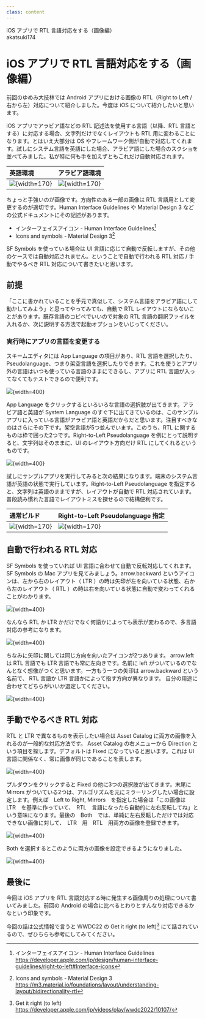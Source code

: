 ```yaml
---
class: content
---
```


<div class="doc-header">
  <div class="doc-title">iOS アプリで RTL 言語対応をする（画像編）</div>
  <div class="doc-author">akatsuki174</div>
</div>

# iOS アプリで RTL 言語対応をする（画像編）

前回のゆめみ大技林では Android アプリにおける画像の RTL（Right to Left / 右から左）対応について紹介しました。今度は iOS について紹介したいと思います。

iOS アプリでアラビア語などの RTL 記述法を使用する言語（以降、RTL 言語とする）に対応する場合、文字列だけでなくレイアウトも RTL 用に変わることになります。とはいえ大部分は OS やフレームワーク側が自動で対応してくれます。試しにシステム言語を英語にした場合、アラビア語にした場合のスクショを並べてみました。私が特に何も手を加えずともこれだけ自動対応されます。

| 英語環境 | アラビア語環境 |
| :-- | :-- |
| ![](images_akatsuki174/ltr_layout.png){width=170} | ![](images_akatsuki174/rtl_layout.png){width=170} |

ちょっと手強いのが画像です。方向性のある一部の画像は RTL 言語用として変更するのが適切です。Human Interface Guidelines や Material Design 3 などの公式ドキュメントにその記述があります。

- インターフェイスアイコン - Human Interface Guidelines[^human_interface_guidelines_interface-icons]
- Icons and symbols - Material Design 3[^icons_and_symbols]

SF Symbols を使っている場合は UI 言語に応じて自動で反転しますが、その他のケースでは自動対応されません。ということで自動で行われる RTL 対応 / 手動でやるべき RTL 対応について書きたいと思います。

[^human_interface_guidelines_interface-icons]: インターフェイスアイコン - Human Interface Guidelines https://developer.apple.com/jp/design/human-interface-guidelines/right-to-left#Interface-icons
[^icons_and_symbols]: Icons and symbols - Material Design 3 https://m3.material.io/foundations/layout/understanding-layout/bidirectionality-rtl

## 前提

「ここに書かれていることを手元で真似して、システム言語をアラビア語にして動かしてみよう」と思ってやってみても、自動で RTL レイアウトにならないことがあります。既存言語のコピペでいいので対象の RTL 言語の翻訳ファイルを入れるか、次に説明する方法で起動オプションをいじってください。

### 実行時にアプリの言語を変更する

スキームエディタには App Language の項目があり、RTL 言語を選択したり、Pseudolanguage、つまり架空言語を選択したりできます。これを使うとアプリ外の言語はいつも使っている言語のままにできるし、アプリに RTL 言語が入ってなくてもテストできるので便利です。

![](images_akatsuki174/scheme_editor_app_language.png){width=400}

App Language をクリックするといろいろな言語の選択肢が出てきます。アラビア語と英語が System Language のすぐ下に出てきているのは、このサンプルアプリに入っている言語がアラビア語と英語だからだと思います。注目すべきなのはさらにその下です。架空言語が5つ並んでいます。このうち、RTL に関するものは枠で囲った2つです。Right-to-Left Pseudolanguage を例にとって説明すると、文字列はそのままに、UI のレイアウト方向だけ RTL にしてくれるというものです。

![](images_akatsuki174/scheme_editor_app_language_options.png){width=400}

試しにサンプルアプリを実行してみると次の結果になります。端末のシステム言語が英語の状態で実行しています。Right-to-Left Pseudolanguage を指定すると、文字列は英語のままですが、レイアウトが自動で RTL 対応されています。普段読み慣れた言語でレイアウトミスを探せるので結構便利です。

| 通常ビルド | Right-to-Left Pseudolanguage 指定 |
| :-- | :-- |
| ![](images_akatsuki174/nomal_build.png){width=170} | ![](images_akatsuki174/right_to_left_pseudolanguage_build.png){width=170} |

## 自動で行われる RTL 対応

SF Symbols を使っていれば UI 言語に合わせて自動で反転対応してくれます。SF Symbols の Mac アプリを見てみましょう。arrow.backward というアイコンは、左から右のレイアウト（ LTR ）の時は矢印が左を向いている状態、右から左のレイアウト（ RTL ）の時は右を向いている状態に自動で変わってくれることがわかります。

![](images_akatsuki174/sf_symbols_rtl.png){width=400}

なんなら RTL か LTR かだけでなく何語かによっても表示が変わるので、多言語対応の参考になります。

![](images_akatsuki174/sf_symbols_languages.png){width=400}

ちなみに矢印に関しては同じ方向を向いたアイコンが2つあります。 arrow.left は RTL 言語でも LTR 言語でも常に左向きです。名前に left がついているのでなんとなく想像がつくと思います。一方もう一つの矢印は arrow.backward という名前で、 RTL 言語か LTR 言語かによって指す方向が異なります。
自分の用途に合わせてどちらがいいか選定してください。

![](images_akatsuki174/sf_symbols_arrows.png){width=400}

## 手動でやるべき RTL 対応

RTL と LTR で異なるものを表示したい場合は Asset Catalog に両方の画像を入れるのが一般的な対応方法です。 Asset Catalog の右メニューから Direction という項目を探します。デフォルトは Fixed になっていると思います。これは UI 言語に関係なく、常に画像が同じであることを表します。

![](images_akatsuki174/asset_catalog_fixed.png){width=400}

プルダウンをクリックすると Fixed の他に3つの選択肢が出てきます。末尾に Mirrors がついている2つは、アルゴリズムを元にミラーリングしたい場合に設定します。例えば　Left to Right, Mirrors　を指定した場合は「この画像は　LTR　を基準に作っていて、　RTL　言語になったら自動的に左右反転してね」という意味になります。最後の　Both　では、単純に左右反転しただけでは対応できない画像に対して、　LTR　用　RTL　用両方の画像を登録できます。

![](images_akatsuki174/asset_catalog_options.png){width=400}

Both を選択するとこのように両方の画像を設定できるようになりました。

![](images_akatsuki174/asset_catalog_both.png){width=400}

## 最後に

今回は iOS アプリを RTL 言語対応する時に発生する画像周りの処理について書いてみました。前回の Android の場合に比べるとわりとすんなり対応できるかなという印象です。

今回の話は公式情報で言うと WWDC22 の Get it right (to left)[^get_it_right_to_left] にて話されているので、ぜひちらも参考にしてみてください。

[^get_it_right_to_left]: Get it right (to left) https://developer.apple.com/jp/videos/play/wwdc2022/10107/
